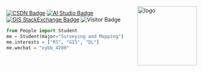 
<img src="https://github-readme-stats.vercel.app/api?username=geoyee&show_icons=true" alt="logo" height="155" align="right" style="margin: 5px; margin-bottom:20px;" />

[![CSDN Badge](https://img.shields.io/badge/CSDN-欧阳罢笔-orange)](https://blog.csdn.net/qq_39798423)
[![AI Studio Badge](https://img.shields.io/badge/AI%20Studio-geoyee-blue)](https://aistudio.baidu.com/aistudio/personalcenter/thirdview/1945)
[![GIS StackExchange Badge](https://img.shields.io/badge/GIS%20SE-geoyee-yellow)](https://gis.stackexchange.com/users/197065/geoyee)
![Visitor Badge](https://visitor-badge.laobi.icu/badge?page_id=geoyee.geoyee&left_color=red&right_color=green&left_text=Hi%20Visitors)

``` python
from People import Student
me = Student(major="Surveying and Mapping")
me.interests = ["RS", "GIS", "DL"]
me.wechat = "oybb_4289"
```

<!--
**geoyee/geoyee** is a ✨ _special_ ✨ repository because its `README.md` (this file) appears on your GitHub profile.

Here are some ideas to get you started:

- 🔭 I’m currently working on ...
- 🌱 I’m currently learning ...
- 👯 I’m looking to collaborate on ...
- 🤔 I’m looking for help with ...
- 💬 Ask me about ...
- 📫 How to reach me: ...
- 😄 Pronouns: ...
- ⚡ Fun fact: ...
-->

<!--
![Top Langs](https://github-readme-stats.vercel.app/api/top-langs/?username=geoyee&theme=vue)
-->

